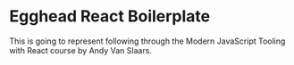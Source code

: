# Egghead React Boilerplate

This is going to represent following through the Modern JavaScript Tooling
with React course by Andy Van Slaars.